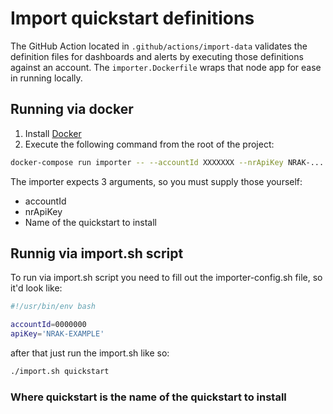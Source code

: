 # Import quickstart definitions

The GitHub Action located in `.github/actions/import-data` validates the definition files for dashboards and alerts by executing those definitions against an account. The `importer.Dockerfile` wraps that node app for ease in running locally.

## Running via docker

1. Install [Docker](https://www.docker.com/products/docker-desktop)
2. Execute the following command from the root of the project:

```bash
docker-compose run importer -- --accountId XXXXXXX --nrApiKey NRAK-... mysql
```

The importer expects 3 arguments, so you must supply those yourself:

* accountId
* nrApiKey
* Name of the quickstart to install

## Runnig via import.sh script

To run via import.sh script you need to fill out the importer-config.sh file, so it'd look like:

``` bash
#!/usr/bin/env bash

accountId=0000000
apiKey='NRAK-EXAMPLE'
```

after that just run the import.sh like so:

```bash
./import.sh quickstart
```

### Where **quickstart** is the name of the quickstart to install
